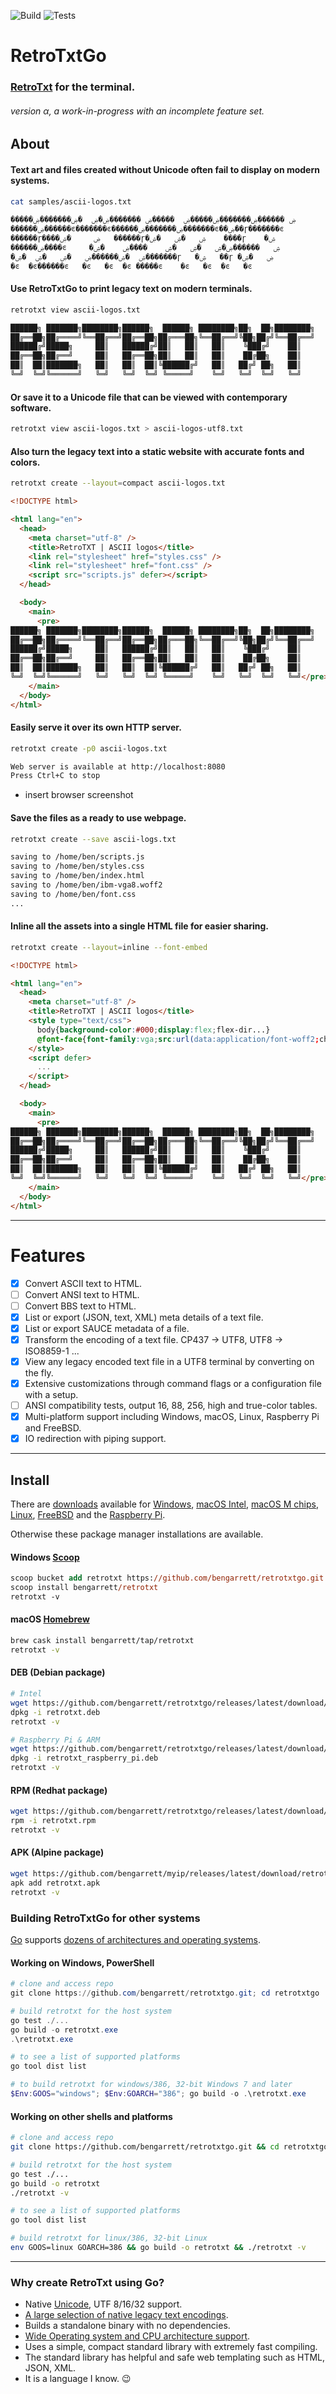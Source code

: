 ![Build](https://github.com/bengarrett/retrotxtgo/workflows/Go/badge.svg) ![Tests](https://github.com/bengarrett/retrotxtgo/workflows/Go%20tests/badge.svg)

# RetroTxtGo

### [RetroTxt](https://github.com/bengarrett/retrotxt) for the terminal.

###### version α, a work-in-progress with an incomplete feature set.

## About

#### Text art and files created without Unicode often fail to display on modern systems.

```sh
cat samples/ascii-logos.txt

�����ۻ ������ۻ�������ۻ�����ۻ  �����ۻ �������ۻ�ۻ  �ۻ�������ۻ
������ۻ������ͼ�������ͼ������ۻ�������ۻ�������ͼ��ۻ��ɼ�������ͼ
������ɼ����ۻ     �ۺ   ������ɼ�ۺ   �ۺ   �ۺ    ����ɼ    �ۺ
������ۻ����ͼ     �ۺ   ������ۻ�ۺ   �ۺ   �ۺ    ����ۻ    �ۺ
�ۺ  �ۺ������ۻ   �ۺ   �ۺ  �ۺ�������ɼ   �ۺ   ��ɼ �ۻ   �ۺ
�ͼ  �ͼ������ͼ   �ͼ   �ͼ  �ͼ �����ͼ    �ͼ   �ͼ  �ͼ   �ͼ
```

#### Use RetroTxtGo to print legacy text on modern terminals.

```sh
retrotxt view ascii-logos.txt

██████╗ ███████╗████████╗██████╗  ██████╗ ████████╗██╗  ██╗████████╗
██╔══██╗██╔════╝╚══██╔══╝██╔══██╗██╔═══██╗╚══██╔══╝╚██╗██╔╝╚══██╔══╝
██████╔╝█████╗     ██║   ██████╔╝██║   ██║   ██║    ╚███╔╝    ██║
██╔══██╗██╔══╝     ██║   ██╔══██╗██║   ██║   ██║    ██╔██╗    ██║
██║  ██║███████╗   ██║   ██║  ██║╚██████╔╝   ██║   ██╔╝ ██╗   ██║
╚═╝  ╚═╝╚══════╝   ╚═╝   ╚═╝  ╚═╝ ╚═════╝    ╚═╝   ╚═╝  ╚═╝   ╚═╝
```

#### Or save it to a Unicode file that can be viewed with contemporary software.

```sh
retrotxt view ascii-logos.txt > ascii-logos-utf8.txt
```

#### Also turn the legacy text into a static website with accurate fonts and colors.

```sh
retrotxt create --layout=compact ascii-logos.txt
```

```html
<!DOCTYPE html>

<html lang="en">
  <head>
    <meta charset="utf-8" />
    <title>RetroTXT | ASCII logos</title>
    <link rel="stylesheet" href="styles.css" />
    <link rel="stylesheet" href="font.css" />
    <script src="scripts.js" defer></script>
  </head>

  <body>
    <main>
      <pre>
██████╗ ███████╗████████╗██████╗  ██████╗ ████████╗██╗  ██╗████████╗
██╔══██╗██╔════╝╚══██╔══╝██╔══██╗██╔═══██╗╚══██╔══╝╚██╗██╔╝╚══██╔══╝
██████╔╝█████╗     ██║   ██████╔╝██║   ██║   ██║    ╚███╔╝    ██║
██╔══██╗██╔══╝     ██║   ██╔══██╗██║   ██║   ██║    ██╔██╗    ██║
██║  ██║███████╗   ██║   ██║  ██║╚██████╔╝   ██║   ██╔╝ ██╗   ██║
╚═╝  ╚═╝╚══════╝   ╚═╝   ╚═╝  ╚═╝ ╚═════╝    ╚═╝   ╚═╝  ╚═╝   ╚═╝</pre>
    </main>
  </body>
</html>
```

#### Easily serve it over its own HTTP server.

```sh
retrotxt create -p0 ascii-logos.txt

Web server is available at http://localhost:8080
Press Ctrl+C to stop
```

- insert browser screenshot

#### Save the files as a ready to use webpage.

```sh
retrotxt create --save ascii-logs.txt

saving to /home/ben/scripts.js
saving to /home/ben/styles.css
saving to /home/ben/index.html
saving to /home/ben/ibm-vga8.woff2
saving to /home/ben/font.css
...
```

#### Inline all the assets into a single HTML file for easier sharing.

```sh
retrotxt create --layout=inline --font-embed
```

```html
<!DOCTYPE html>

<html lang="en">
  <head>
    <meta charset="utf-8" />
    <title>RetroTXT | ASCII logos</title>
    <style type="text/css">
      body{background-color:#000;display:flex;flex-dir...}
      @font-face{font-family:vga;src:url(data:application/font-woff2;charset=utf-8;base64,d09GMgA...)}
    </style>
    <script defer>
      ...
    </script>
  </head>

  <body>
    <main>
      <pre>
██████╗ ███████╗████████╗██████╗  ██████╗ ████████╗██╗  ██╗████████╗
██╔══██╗██╔════╝╚══██╔══╝██╔══██╗██╔═══██╗╚══██╔══╝╚██╗██╔╝╚══██╔══╝
██████╔╝█████╗     ██║   ██████╔╝██║   ██║   ██║    ╚███╔╝    ██║
██╔══██╗██╔══╝     ██║   ██╔══██╗██║   ██║   ██║    ██╔██╗    ██║
██║  ██║███████╗   ██║   ██║  ██║╚██████╔╝   ██║   ██╔╝ ██╗   ██║
╚═╝  ╚═╝╚══════╝   ╚═╝   ╚═╝  ╚═╝ ╚═════╝    ╚═╝   ╚═╝  ╚═╝   ╚═╝</pre>
    </main>
  </body>
</html>
```

---

# Features

- [x] Convert ASCII text to HTML.
- [ ] Convert ANSI text to HTML.
- [ ] Convert BBS text to HTML.
- [x] List or export (JSON, text, XML) meta details of a text file.
- [x] List or export SAUCE metadata of a file.
- [x] Transform the encoding of a text file. CP437 -> UTF8, UTF8 -> ISO8859-1 ...
- [x] View any legacy encoded text file in a UTF8 terminal by converting on the fly.
- [x] Extensive customizations through command flags or a configuration file with a setup.
- [ ] ANSI compatibility tests, output 16, 88, 256, high and true-color tables.
- [x] Multi-platform support including Windows, macOS, Linux, Raspberry Pi and FreeBSD.
- [x] IO redirection with piping support.

---

## Install

There are [downloads](https://github.com/bengarrett/retrotxtgo/releases/latest/) available for
[Windows](https://github.com/bengarrett/retrotxtgo/releases/latest/download/retrotxt_Windows_Intel.zip),
[macOS Intel](https://github.com/bengarrett/retrotxtgo/releases/latest/download/retrotxt_macOS_Intel.tar.gz),
[macOS M chips](https://github.com/bengarrett/retrotxtgo/releases/latest/download/retrotxt_macOS_M-series.tar.gz),
[Linux](https://github.com/bengarrett/retrotxtgo/releases/latest/download/retrotxt_Linux_Intel.tar.gz),
[FreeBSD](https://github.com/bengarrett/retrotxtgo/releases/latest/download/retrotxt_FreeBSD_Intel.tar.gz) and the
[Raspberry Pi](https://github.com/bengarrett/retrotxtgo/releases/latest/download/retrotxt_Linux_arm32_.tar.gz).

Otherwise these package manager installations are available.

#### Windows [Scoop](https://scoop.sh/)

```ps
scoop bucket add retrotxt https://github.com/bengarrett/retrotxtgo.git
scoop install bengarrett/retrotxt
retrotxt -v
```

#### macOS [Homebrew](https://brew.sh/)

```sh
brew cask install bengarrett/tap/retrotxt
retrotxt -v
```
#### DEB (Debian package)

```sh
# Intel
wget https://github.com/bengarrett/retrotxtgo/releases/latest/download/retrotxt_linux.deb
dpkg -i retrotxt.deb
retrotxt -v
```

```sh
# Raspberry Pi & ARM
wget https://github.com/bengarrett/retrotxtgo/releases/latest/download/retrotxt_raspberry_pi.deb
dpkg -i retrotxt_raspberry_pi.deb
retrotxt -v
```


#### RPM (Redhat package)

```sh
wget https://github.com/bengarrett/retrotxtgo/releases/latest/download/retrotxt_linux.rpm
rpm -i retrotxt.rpm
retrotxt -v
```

#### APK (Alpine package)
```sh
wget https://github.com/bengarrett/myip/releases/latest/download/retrotxt.apk
apk add retrotxt.apk
retrotxt -v
```

### Building RetroTxtGo for other systems

[Go](https://golang.org/doc/install) supports [dozens of architectures and operating systems](https://golang.org/doc/install/source#environment).


#### Working on Windows, PowerShell

```powershell
# clone and access repo
git clone https://github.com/bengarrett/retrotxtgo.git; cd retrotxtgo

# build retrotxt for the host system
go test ./...
go build -o retrotxt.exe
.\retrotxt.exe

# to see a list of supported platforms
go tool dist list

# to build retrotxt for windows/386, 32-bit Windows 7 and later
$Env:GOOS="windows"; $Env:GOARCH="386"; go build -o .\retrotxt.exe
```

#### Working on other shells and platforms
```bash
# clone and access repo
git clone https://github.com/bengarrett/retrotxtgo.git && cd retrotxtgo

# build retrotxt for the host system
go test ./...
go build -o retrotxt
./retrotxt -v

# to see a list of supported platforms
go tool dist list

# build retrotxt for linux/386, 32-bit Linux
env GOOS=linux GOARCH=386 && go build -o retrotxt && ./retrotxt -v
```

---

### Why create RetroTxt using Go?

- Native [Unicode](https://golang.org/pkg/unicode/), UTF 8/16/32 support.
- [A large selection of native legacy text encodings](golang.org/x/text/encoding/charmap).
- Builds a standalone binary with no dependencies.
- [Wide Operating system and CPU architecture support](https://gist.github.com/asukakenji/f15ba7e588ac42795f421b48b8aede63).
- Uses a simple, compact standard library with extremely fast compiling.
- The standard library has helpful and safe web templating such as HTML, JSON, XML.
- It is a language I know. 😉
